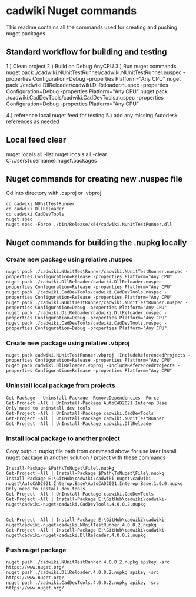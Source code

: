 # cadwiki Nuget commands  
This readme contains all the commands used for creating and pushing nuget packages  

## Standard workflow for building and testing
1.) Clean project
2.) Build on Debug AnyCPU
3.) Run nuget commands
nuget pack ./cadwiki.NUnitTestRunner/cadwiki.NUnitTestRunner.nuspec -properties Configuration=Debug -properties Platform="Any CPU"
nuget pack ./cadwiki.DllReloader/cadwiki.DllReloader.nuspec -properties Configuration=Debug -properties Platform="Any CPU"
nuget pack ./cadwiki.CadDevTools/cadwiki.CadDevTools.nuspec -properties Configuration=Debug -properties Platform="Any CPU"
 
4.) reference local nuget feed for testing
5.) add any missing Autodesk references as needed

## Local feed clear
nuget locals all -list
nuget locals all -clear
C:\Users\{username}\.nuget\packages

## Nuget commands for creating new .nuspec file  
Cd into directory with .csproj or .vbproj  
```
cd cadwiki.NUnitTestRunner
cd cadwiki.DllReloader
cd cadwiki.CadDevTools
nuget spec
nuget spec -Force ./bin/Release/x64/cadwiki.NUnitTestRunner.dll
```

## Nuget commands for building the .nupkg locally
### Create new package using relative .nuspec
```
nuget pack ./cadwiki.NUnitTestRunner/cadwiki.NUnitTestRunner.nuspec -properties Configuration=Release -properties Platform="Any CPU"
nuget pack ./cadwiki.DllReloader/cadwiki.DllReloader.nuspec -properties Configuration=Release -properties Platform="Any CPU"
nuget pack ./cadwiki.CadDevTools/cadwiki.CadDevTools.nuspec -properties Configuration=Release -properties Platform="Any CPU"
nuget pack ./cadwiki.NUnitTestRunner/cadwiki.NUnitTestRunner.nuspec -properties Configuration=Debug -properties Platform="Any CPU"
nuget pack ./cadwiki.DllReloader/cadwiki.DllReloader.nuspec -properties Configuration=Debug -properties Platform="Any CPU"
nuget pack ./cadwiki.CadDevTools/cadwiki.CadDevTools.nuspec -properties Configuration=Debug -properties Platform="Any CPU"
```
### Create new package using relative .vbproj
```
nuget pack cadwiki.NUnitTestRunner.vbproj -IncludeReferencedProjects -properties Configuration=Release -properties Platform="Any CPU"
nuget pack cadwiki.DllReloader.vbproj -IncludeReferencedProjects -properties Configuration=Release -properties Platform="Any CPU"
```

### Uninstall local package from projects
```
Get-Package | Uninstall-Package -RemoveDependencies -Force
Get-Project -All | UnInstall-Package AutoCAD2021.Interop.Base
Only need to uninstall dev tools
Get-Project -All | UnInstall-Package cadwiki.CadDevTools
Get-Project -All | UnInstall-Package cadwiki.NUnitTestRunner
Get-Project -All | UnInstall-Package cadwiki.DllReloader
```

### Install local package to another project
Copy output .nupkg file path from command above for use later
Install nuget package in another solution / project with these commands 

```
Install-Package $Path\ToNuget\File\.nupkg
Get-Project -All | Install-Package $Path\ToNuget\File\.nupkg
Install-Package E:\GitHub\cadwiki\cadwiki-nuget\cadwiki-nuget\AutoCAD2021.Interop.Base\AutoCAD2021.Interop.Base.1.0.0.nupkg
Only need to install dev tools
Get-Project -All | UnInstall-Package cadwiki.CadDevTools
Get-Project -All | Install-Package E:\GitHub\cadwiki\cadwiki-nuget\cadwiki-nuget\cadwiki.CadDevTools.4.0.0.2.nupkg


Get-Project -All | Install-Package E:\GitHub\cadwiki\cadwiki-nuget\cadwiki-nuget\cadwiki.NUnitTestRunner.4.0.0.2.nupkg
Get-Project -All | Install-Package E:\GitHub\cadwiki\cadwiki-nuget\cadwiki-nuget\cadwiki.DllReloader.4.0.0.2.nupkg
```



### Push nuget package 
```  
nuget push ./cadwiki.NUnitTestRunner.4.0.0.2.nupkg apikey -src https://www.nuget.org/  
nuget push ./cadwiki.DllReloader.4.0.0.2.nupkg apikey -src https://www.nuget.org/  
nuget push ./cadwiki.CadDevTools.4.0.0.2.nupkg apikey -src https://www.nuget.org/  
```
